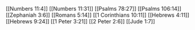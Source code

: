 [[Numbers 11:4]]
[[Numbers 11:31]]
[[Psalms 78:27]]
[[Psalms 106:14]]
[[Zephaniah 3:6]]
[[Romans 5:14]]
[[1 Corinthians 10:11]]
[[Hebrews 4:11]]
[[Hebrews 9:24]]
[[1 Peter 3:21]]
[[2 Peter 2:6]]
[[Jude 1:7]]
